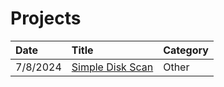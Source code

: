 # Projects


| Date         | Title             | Category  |
|:-------------|:------------------|:----------|
| 7/8/2024    | [Simple Disk Scan](./7.8.2024/index)      | Other     |
